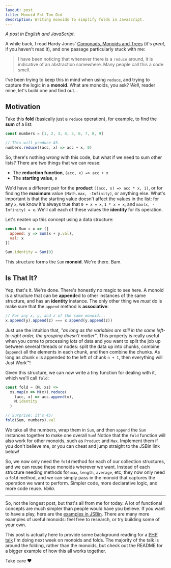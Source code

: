 ```yaml
---
layout: post
title: Monoid Est Ton Oid
description: Writing monoids to simplify folds in Javascript.
---
```


_A post in English and JavaScript._

A while back, I read Hardy Jones' [Comonads, Monoids and Trees](https://joneshf.github.io/programming/2015/12/31/Comonads-Monoids-and-Trees.html) (it's _great_, if you haven't read it), and one passage particularly stuck with me:

> I have been noticing that whenever there is a `reduce` around, it is indicative of an abstraction somewhere. Many people call this a code smell.

I've been trying to keep this in mind when using `reduce`, and trying to capture the logic in a **monoid**. What are monoids, you ask? _Well_, reader mine, let's build one and find out...

## Motivation

Take this **fold** (basically just a `reduce` operation), for example, to find the **sum** of a list:

```javascript
const numbers = [1, 2, 3, 4, 5, 6, 7, 8, 9]

// This will produce 45.
numbers.reduce((acc, x) => acc + x, 0)
```

So, there's nothing _wrong_ with this code, but what if we need to sum other lists? There are two things that we can reuse:

- The **reduction function**, `(acc, x) => acc + x`
- The **starting value**, `0`

We'd have a different pair for the **product** `((acc, x) => acc * x, 1)`, or for finding the **maximum** value `(Math.max, -Infinity)`, or anything else. What's important is that the starting value doesn't affect the values in the list: for any `x`, we know it's always true that `0 + x = x`, `1 * x = x`, and `max(x, -Infinity) = x`. We'll call each of these values the **identity** for its operation.

Let's neaten up this concept using a data structure:

```javascript
const Sum = x => ({
  append: y => Sum(x + y.val),
  val: x
})

Sum.identity = Sum(0)
```

This structure forms the `Sum` **monoid**. We're there. Bam.

## Is That It?

Yep, that's it. We're done. There's honestly no magic to see here. A monoid is a structure that can be **append**ed to other instances of the same structure, and has an **identity** instance. The only other thing we _must_ do is make sure that the `append` method is **associative**:

```javascript
// For any x, y, and z of the same monoid...
x.append(y).append(z) === x.append(y.append(z))
```

Just use the intuition that, _"as long as the variables are still in the same left-to-right order, the grouping doesn't matter"_. This property is really useful when you come to processing _lots_ of data and you want to split the job up between several threads or nodes: split the data up into chunks, combine (`append`) all the elements in each chunk, and then combine the chunks. As long as chunk `n` is appended to the left of chunk `n + 1`, then everything will Just Work™!

Given this structure, we can now write a tiny function for dealing with it, which we'll call `fold`:

```javascript
const fold = (M, xs) =>
  xs.map(x => M(x)).reduce(
    (acc, x) => acc.append(x),
    M.identity
  )

// Surprise: it's 45!
fold(Sum, numbers).val
```

We take all the numbers, wrap them in `Sum`, and then `append` the `Sum` instances together to make one overall `Sum`! Notice that the `fold` function will also work for other monoids, such as `Product` and `Max`. Implement them if you don't believe me, or you can cheat and jump straight to the JSBin link below!

So, we now only need the `fold` method for each of our collection structures, and we can reuse these monoids wherever we want. Instead of each structure needing methods for `max`, `length`, `average`, etc, they now only need a `fold` method, and we can simply pass in the monoid that captures the operation we want to perform. Simpler code, more declarative logic, and more code reuse. _Voila_.

---

So, not the longest post, but that's all from me for today. A lot of functional concepts are much simpler than people would have you believe. If you want to have a play, here are the [examples in JSBin](https://jsbin.com/diwaxefenu/edit?js,console). There are many more examples of useful monoids: feel free to research, or try building some of your own.

This post is actually here to provide some background reading for a [PHP talk](https://github.com/i-am-tom/php-folding-talk) I'm doing next week on monoids and folds. The majority of the talk is around the folding, rather than the monoids, but check out the README for a bigger example of how this all works together.

Take care &hearts;
